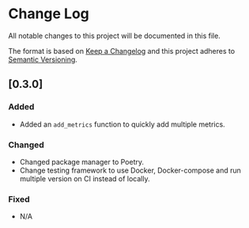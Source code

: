# Change Log
All notable changes to this project will be documented in this file.
 
The format is based on [Keep a Changelog](http://keepachangelog.com/)
and this project adheres to [Semantic Versioning](http://semver.org/).
 
## [0.3.0]
 
### Added

- Added an `add_metrics` function to quickly add multiple metrics.
 
### Changed
  
- Changed package manager to Poetry.
- Change testing framework to use Docker, Docker-compose and run multiple version on CI instead of locally.
 
### Fixed

- N/A

